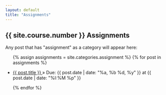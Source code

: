 ```yaml
---
layout: default
title: "Assignments"
---
```


## {{ site.course.number }} Assignments

Any post that has "assignment" as a category will appear here:

<ul class="posts">

{% assign assignments = site.categories.assignment %}
{% for post in assignments %}
    <li><a href=" {{ site.baseurl }}{{ post.url }} "> {{ post.title }} </a> &raquo; <span>Due: {{ post.date | date: "%a, %b %d, %y" }} at {{ post.date | date: "%I:%M %p" }} </span> </li>

{% endfor %}

</ul>
